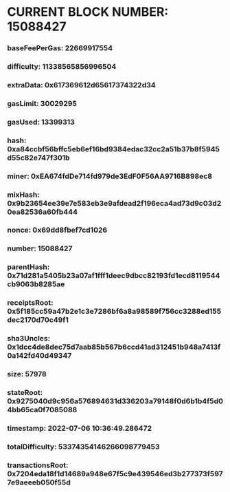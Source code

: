 # CURRENT BLOCK NUMBER: 15088427

### baseFeePerGas: 22669917554
### difficulty: 11338565856996504
### extraData: 0x617369612d65617374322d34
### gasLimit: 30029295
### gasUsed: 13399313
### hash: 0xa84ccbf56bffc5eb6ef16bd9384edac32cc2a51b37b8f5945d55c82e747f301b
### miner: 0xEA674fdDe714fd979de3EdF0F56AA9716B898ec8
### mixHash: 0x9b23654ee39e7e583eb3e9afdead2f196eca4ad73d9c03d20ea82536a60fb444
### nonce: 0x69dd8fbef7cd1026
### number: 15088427
### parentHash: 0x71d281a5405b23a07af1fff1deec9dbcc82193fd1ecd8119544cb9063b8285ae
### receiptsRoot: 0x5f185cc59a47b2e1c3e7286bf6a8a98589f756cc3288ed155dec2170d70c49f1
### sha3Uncles: 0x1dcc4de8dec75d7aab85b567b6ccd41ad312451b948a7413f0a142fd40d49347
### size: 57978
### stateRoot: 0x9275040d9c956a576894631d336203a79148f0d6b1b4f5d04bb65ca0f7085088
### timestamp: 2022-07-06 10:36:49.286472
### totalDifficulty: 53374354146266098779453
### transactionsRoot: 0x7204eda18f1d14689a948e67f5c9e439546ed3b277373f5977e9aeeeb050f55d
